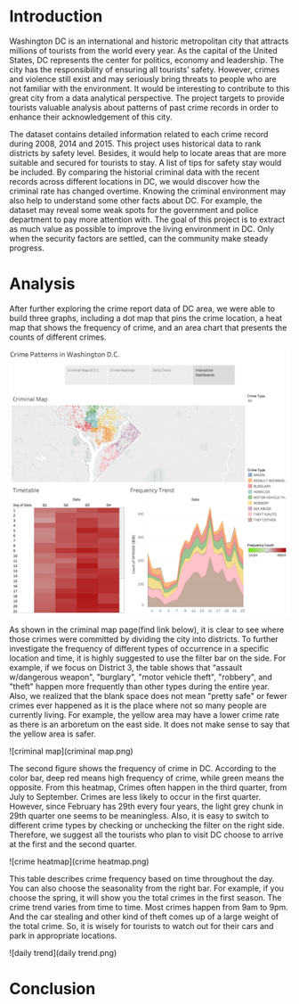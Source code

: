 # Introduction
Washington DC is an international and historic metropolitan city that attracts millions of tourists from the world every year. As the capital of the United States, DC represents the center for politics, economy and leadership. The city has the responsibility of ensuring all tourists’ safety.  However, crimes and violence still exist and may seriously bring threats to people who are not familiar with the environment. It would be interesting to contribute to this great city from a data analytical perspective. The project targets to provide tourists valuable analysis about patterns of past crime records in order to enhance their acknowledgement of this city.

The dataset contains detailed information related to each crime record during 2008, 2014 and 2015. This project uses historical data to rank districts by safety level. Besides, it would help to locate areas that are more suitable and secured for tourists to stay. A list of tips for safety stay would be included. By comparing the historial criminal data with the recent records across different locations in DC, we would discover how the criminal rate has changed overtime. Knowing the criminal environment may also help to understand some other facts about DC. For example, the dataset may reveal some weak spots for the government and police department to pay more attention with. The goal of this project is to extract as much value as possible to improve the living environment in DC. Only when the security factors are settled, can the community make steady progress.


# Analysis

After further exploring the crime report data of DC area, we were able to build three graphs, including a dot map that pins the crime location, a heat map that shows the frequency of crime, and an area chart that presents the counts of different crimes.

![Combined graphs](dashboards.png)


As shown in the criminal map page(find link below), it is clear to see where those crimes were committed by dividing the city into districts. To further investigate the frequency of different types of occurrence in a specific location and time, it is highly suggested to use the filter bar on the side. For example, if we focus on District 3, the table shows that “assault w/dangerous weapon", "burglary", "motor vehicle theft", "robbery", and "theft" happen more frequently than other types during the entire year. Also, we realized that the blank space does not mean "pretty safe" or fewer crimes ever happened as it is the place where not so many people are currently living. For example, the yellow area may have a lower crime rate as there is an arboretum on the east side. It does not make sense to say that the yellow area is safer. 

![criminal map](criminal map.png)

The second figure shows the frequency of crime in DC. According to the color bar, deep red means high frequency of crime, while green means the opposite. From this heatmap, Crimes often happen in the third quarter, from July to September. Crimes are less likely to occur in the first quarter. However, since February has 29th every four years, the light grey chunk in 29th quarter one seems to be meaningless. Also, it is easy to switch to different crime types by checking or unchecking the filter on the right side. 
Therefore, we suggest all the tourists who plan to visit DC choose to arrive at the first and the second quarter. 

![crime heatmap](crime heatmap.png)

This table describes crime frequency based on time throughout the day. You can also choose the seasonality from the right bar. For example, if you choose the spring, it will show you the total crimes in the first season. The crime trend varies from time to time. Most crimes happen from 9am to 9pm. And the car stealing and other kind of theft comes up of a large weight of the total crime. So, it is wisely for tourists to watch out for their cars and park in appropriate locations.

![daily trend](daily trend.png)

# Conclusion
